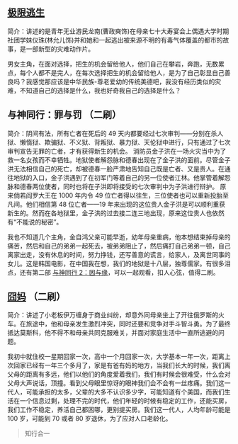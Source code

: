 ## [极限逃生](http://www.kmbaidugs.com/voddetail/40812/)

简介：讲述的是青年无业游民龙南(曹政奭饰)在母亲七十大寿宴会上偶遇大学时期社团学妹仪珠(林允儿饰)并和她和一起逃出被来源不明的有毒气体覆盖的都市的故事，是一部新型的灾难动作片。

男女主角，在面对选择，把生的机会留给他人，他们自己在攀岩，奔跑，无数累点，每个人都不是完人，在每次选择把生的机会留给他人，是为了自己彰显自己善良吗？我感觉那应该是中华民族-尊老爱幼的传统美德吧，我没有经历类似的灾难，不知道自己的选择是什么，我也好奇我自己的选择是什么？

## 与神同行：罪与罚 （二刷）

简介：阴间有法，所有亡者在死后的 49 天内都要经过七次审判——分别在杀人狱、懒惰狱、欺骗狱、不义狱、背叛狱、暴力狱、天伦狱中进行，只有通过了七次审判宣告无罪的亡者，才有获得新生的机会。
消防员金子洪在一场火灾当中为了救一名女孩而不幸牺牲。地狱使者解怨脉和德春出现在了金子洪的面前。尽管金子洪无法相信自己的死亡，却被德春一脸严肃地告知自己既是亡者、又是贵人。在通往地狱的入口，金子洪遇到了在初军门等着自己的另一位使者江林。他掌管着解怨脉和德春两位使者，同时也将在子洪即将接受的七次审判中为子洪进行辩护。
原来倘若阎罗大王在 1000 年内令 49 位亡者得以往生，三位使者也可以重新投胎至凡间。他们相信第 48 位亡者——19 年来出现的这位贵人金子洪是可以顺利重获新生的。然而在各地狱里，金子洪的过去接二连三地出现，原来这位贵人也依然有“不能说的秘密”。

我也不知道几个主角，金自鸿父亲可能早逝，幼年母亲重病，他本想结束掉母亲的痛苦，然后和自己的弟弟一起死去，被弟弟阻止了，然后痛打自己弟弟一顿，自己离家出走，没有休息的时间，努力挣钱，还写善意的谎言，给家人，及离世同事的女儿。这是韩国电影，在中国我在想，我们的地狱是十八层，独尊儒家。有很多泪点，还有第二部 [与神同行 2：因与缘](http://www.kmbaidugs.com/voddetail/40600/)，可以一起观看，扣人心弦，值得二刷。

## [囧妈](http://www.kmbaidugs.com/voddetail/40342/) （二刷）

简介：讲述了小老板伊万缠身于商业纠纷，却意外同母亲坐上了开往俄罗斯的火车。在旅途中，他和母亲发生激烈冲突，同时还要和竞争对手斗智斗勇。为了最终抵达莫斯科，他不得不和母亲共同克服难关，并面对家庭生活中一直所逃避的问题。

我初中就住校一星期回家一次，高中一个月回家一次，大学基本一年一次，距离上次回家已经有一年三个多月了，家是有爸有妈的地方，当我们长大的时候，我们离父母的距离有多远，他们以他们的角度爱着我们，我们有时候会很难受，什么会对父母大声说话，顶撞。看到父母眼里惊讶的眼神我们会不会有一丝疼痛。我们这一代人，可能承担的太多，父辈的大多不认识多少字，可能知道有个美国，而我们生活在一个信息过剩，处理不完的时代，他们年轻的时候有稳定的工作，还能买房，我们工作不稳定，养活自己都困哪，更别提买房。我们这一代人，人均年龄可能是 100 岁，可能到 70 或者 80 岁退休，为了应对人口老龄化。

> 知行合一
